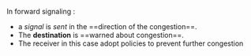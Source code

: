 In forward signaling :
- a *signal* is *sent* in the ==direction of the congestion==.
- The **destination** is ==warned about congestion==.
- The receiver in this case adopt policies to prevent further congestion 